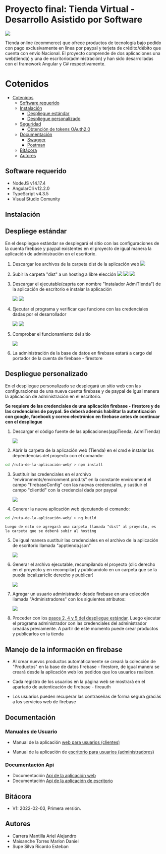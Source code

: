 # Proyecto final: Tienda Virtual - Desarrollo Asistido por Software

![](readmeImages/Logotipo.png)


Tienda online (ecommerce) que ofrece productos de tecnología bajo pedido con pago exclusivamente en línea por paypal y terjeta de crédito/débito que cuenta con envío Nacional. El proyecto comprende de dos aplicaciones una web(tienda) y una de escritorio(administración) y han sido desarrolladas con el framework Angular y C# respectivamente.

Cotenidos
=================
- [Cotenidos](#cotenidos)
	- [Software requerido](#software-requerido)
	- [Instalación](#instalación)
		- [Despliegue estándar](#despliegue-estándar)
		- [Despliegue personalizado](#despliegue-personalizado)
	- [Seguridad](#información-en-firebase)
		- [Obtención de tokens OAuth2.0](#obtención-de-tokens-oauth20)
	- [Documentación](#documentación)
		- [Swagger](#documentación-de-usuario)
		- [Postman](#documentación-api)
	- [Bitácora](#bitácora)
	- [Autores](#autores)



## Software requerido
- NodeJS v14.17.4
- AngularCli v12.2.0
- TypeScript v4.3.5
- Visual Studio Comunity

## Instalación

## Despliege estándar
En el despliegue estándar se desplegará el sitio con las configuraciones de la cuenta firebase y paypal existentes en el proyecto de igual manera la aplicación de administración en el escritorio.
1. Descargar los archivos de la carpeta dist de la aplicación web
![](readmeImages/dist.png)
2. Subir la carpeta "dist" a un hosting a libre elección 
![](readmeImages/Screenshot_4.png)
![](readmeImages/Screenshot_3.png)
![](readmeImages/Screenshot_5.png)
3. Descargar el ejecutable(caprta con nombre "Instalador AdmiTienda") de la aplicación de escritorio e instalar la aplicación

	![](readmeImages/instalador.png)
	![](readmeImages/instalacion.png)

4. Ejecutar el programa y verificar que funcione con las credenciales dadas por el desarrollador

	![](readmeImages/login.png)
	![](readmeImages/panel.png)

5. Comprobar el funcionamiento del sitio

	![](readmeImages/Screenshot_6.png)

6. La administración de la base de datos en firebase estará a cargo del portador de la cuenta de firebase - firestore


## Despliegue personalizado

En el despliegue personalizado se desplegará un sitio web con las configuraciones de una nueva cuenta firebase y de paypal de igual manera la aplicación de administración en el escritorio. 

**Se requiere de las credenciales de una aplicación firebase - firestore y de las credenciales de paypal. Se deberá además habilitar la autenticación con google, facebook y correo electrónico en firebase antes de continuar con el despliegue**

1. Descargar el código fuente de las aplicaciones(appTienda, AdmiTienda)

	![](readmeImages/proyectos.png)

2. Abrir la carpeta de la aplicación web (Tienda) en el cmd
e instalar las dependencias del proyecto con el comando:
```bash
cd /ruta-de-la-aplicación-web/ > npm install
```
3. Sustituir las credenciales en el archivo "environments/environment.prod.ts" en la constante environment el campo "firebaseConfig" con las nuevas credenciales, y sustiuir el campo "clientId" con la credencial dada por paypal

	![](readmeImages/apptienda_credenciales.png)

4. Generar la nueva aplicación web ejecutando el comando:

```bash
cd /ruta-de-la-aplicación-web/ > ng build 
```
	Luego de esto se agregará una carpeta llamada "dist" al proyecto, es la carpeta que se deberá subir al hosting 

5. De igual manera sustituir las credenciales en el archivo de la aplicación de escritorio llamada "apptienda.json"

	![](readmeImages/admiCredenciales.png)

6. Generar el archivo ejecutable, recompilando el proyecto (clic derecho en el proyecto y en recompilar) y publicandolo en un carpeta que se la pueda localizar(clic derecho y publicar)

	![](readmeImages/ejecutable.png)


7. Agregar un usuario administrador desde firebase en una colección llamada "Administradores" con los siguientes atributos:

	![](readmeImages/administrador.png)

8. Proceder con los [pasos 2, 4 y 5 del despliegue estándar](#despliegue-estándar). Luego ejecutar el programa administrador con las credenciales del administrador creadas previamente. A partir de este momento puede crear productos y publicarlos en la tienda


## Manejo de la información en firebase

- Al crear nuevos productos automáticamente se creará la colección de "Productos" en la base de datos firebase - firestore, de igual manera se creará desde la aplicación web los pedidos que los usuarios realicen.

- Cada registro de los usuarios en la página web se mostrará en el apartado de autenticación de firebase - fireauth 

- Los usuarios pueden recuperar las contraseñas de forma segura graciás a los servicios web de firebase


## Documentación

### Manuales de Usuario

- Manual de la aplicación [web para usuarios (clientes)](https://github.com/MarlonMaisanche/DesarrolloAsistido/blob/dev/Inf_Tien_Online.pdf)

- Manual de la aplicación de [escritorio para usuarios (administradores)](https://github.com/MarlonMaisanche/DesarrolloAsistido/blob/dev/MANUAL%20DE%20USUARIO.pdf)

### Documentación Api

- Documentación [Api de la aplicación web](https://github.com/MarlonMaisanche/DesarrolloAsistido/tree/dev/AppTienda/documentation)
- Documentación [Api de la aplicación de escritorio](https://github.com/MarlonMaisanche/DesarrolloAsistido/tree/dev/Admin%20Tienda%20Documentacion/html/html)


## Bitácora

- V1: 2022-02-03, Primera versión.

## Autores

- Carrera Mantilla Ariel Alejandro
- Maisanche Torres Marlon Daniel 
- Supe Silva Ricardo Esteban







